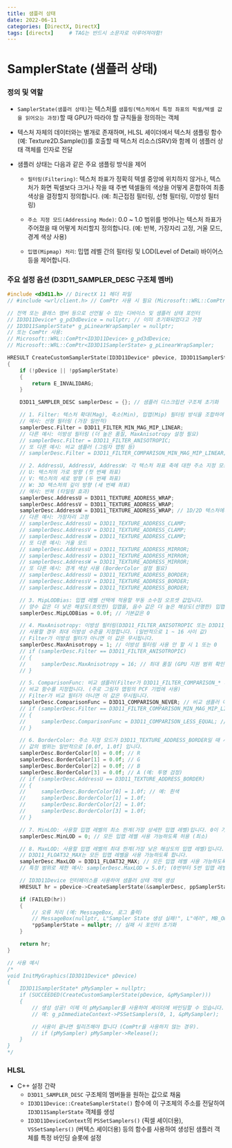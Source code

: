 ```yaml
---
title: 샘플러 상태
date: 2022-06-11
categories: [DirectX, DirectX]
tags: [directx]		# TAG는 반드시 소문자로 이루어져야함!
---
```


# **SamplerState (샘플러 상태)**

### **정의 및 역할**

* `SamplerState(샘플러 상태)`는 텍스처를 `샘플링(텍스처에서 특정 좌표의 픽셀/텍셀 값을 읽어오는 과정)`할 때 GPU가 따라야 할 규칙들을 정의하는 객체

* 텍스처 자체의 데이터와는 별개로 존재하며, HLSL 셰이더에서 텍스처 샘플링 함수(예: Texture2D.Sample())를 호출할 때 텍스처 리소스(SRV)와 함께 이 샘플러 상태 객체를 인자로 전달

* 샘플러 상태는 다음과 같은 주요 샘플링 방식을 제어
  * `필터링(Filtering)`: 텍스처 좌표가 정확히 텍셀 중앙에 위치하지 않거나, 텍스처가 화면 픽셀보다 크거나 작을 때 주변 텍셀들의 색상을 어떻게 혼합하여 최종 색상을 결정할지 정의합니다. (예: 최근접점 필터링, 선형 필터링, 이방성 필터링)

  * `주소 지정 모드(Addressing Mode)`: 0.0 ~ 1.0 범위를 벗어나는 텍스처 좌표가 주어졌을 때 어떻게 처리할지 정의합니다. (예: 반복, 가장자리 고정, 거울 모드, 경계 색상 사용)
  
  * `밉맵(Mipmap) 처리`: 밉맵 레벨 간의 필터링 및 LOD(Level of Detail) 바이어스 등을 제어합니다.


### **주요 설정 옵션 (D3D11_SAMPLER_DESC 구조체 멤버)**

```c++
#include <d3d11.h> // DirectX 11 헤더 파일
// #include <wrl/client.h> // ComPtr 사용 시 필요 (Microsoft::WRL::ComPtr)

// 전역 또는 클래스 멤버 등으로 선언될 수 있는 디바이스 및 샘플러 상태 포인터
// ID3D11Device* g_pd3dDevice = nullptr; // 이미 초기화되었다고 가정
// ID3D11SamplerState* g_pLinearWrapSampler = nullptr;
// 또는 ComPtr 사용:
// Microsoft::WRL::ComPtr<ID3D11Device> g_pd3dDevice;
// Microsoft::WRL::ComPtr<ID3D11SamplerState> g_pLinearWrapSampler;

HRESULT CreateCustomSamplerState(ID3D11Device* pDevice, ID3D11SamplerState** ppSamplerState)
{
    if (!pDevice || !ppSamplerState)
    {
        return E_INVALIDARG;
    }

    D3D11_SAMPLER_DESC samplerDesc = {}; // 샘플러 디스크립션 구조체 초기화

    // 1. Filter: 텍스처 확대(Mag), 축소(Min), 밉맵(Mip) 필터링 방식을 조합하여 지정합니다.
    // 예시: 선형 필터링 (가장 일반적)
    samplerDesc.Filter = D3D11_FILTER_MIN_MAG_MIP_LINEAR;
    // 다른 예시: 이방성 필터링 (더 높은 품질, MaxAnisotropy 설정 필요)
    // samplerDesc.Filter = D3D11_FILTER_ANISOTROPIC;
    // 또 다른 예시: 비교 샘플러 (그림자 맵핑 등)
    // samplerDesc.Filter = D3D11_FILTER_COMPARISON_MIN_MAG_MIP_LINEAR;

    // 2. AddressU, AddressV, AddressW: 각 텍스처 좌표 축에 대한 주소 지정 모드를 설정합니다.
    // U: 텍스처의 가로 방향 (첫 번째 좌표)
    // V: 텍스처의 세로 방향 (두 번째 좌표)
    // W: 3D 텍스처의 깊이 방향 (세 번째 좌표)
    // 예시: 반복 (타일링 효과)
    samplerDesc.AddressU = D3D11_TEXTURE_ADDRESS_WRAP;
    samplerDesc.AddressV = D3D11_TEXTURE_ADDRESS_WRAP;
    samplerDesc.AddressW = D3D11_TEXTURE_ADDRESS_WRAP; // 1D/2D 텍스처에서는 무시될 수 있음
    // 다른 예시: 가장자리 고정
    // samplerDesc.AddressU = D3D11_TEXTURE_ADDRESS_CLAMP;
    // samplerDesc.AddressV = D3D11_TEXTURE_ADDRESS_CLAMP;
    // samplerDesc.AddressW = D3D11_TEXTURE_ADDRESS_CLAMP;
    // 또 다른 예시: 거울 모드
    // samplerDesc.AddressU = D3D11_TEXTURE_ADDRESS_MIRROR;
    // samplerDesc.AddressV = D3D11_TEXTURE_ADDRESS_MIRROR;
    // samplerDesc.AddressW = D3D11_TEXTURE_ADDRESS_MIRROR;
    // 또 다른 예시: 경계 색상 사용 (BorderColor 설정 필요)
    // samplerDesc.AddressU = D3D11_TEXTURE_ADDRESS_BORDER;
    // samplerDesc.AddressV = D3D11_TEXTURE_ADDRESS_BORDER;
    // samplerDesc.AddressW = D3D11_TEXTURE_ADDRESS_BORDER;

    // 3. MipLODBias: 밉맵 레벨 선택에 적용할 부동 소수점 오프셋 값입니다.
    // 양수 값은 더 낮은 해상도(흐릿한) 밉맵을, 음수 값은 더 높은 해상도(선명한) 밉맵을 선택하게 합니다.
    samplerDesc.MipLODBias = 0.0f; // 기본값은 0

    // 4. MaxAnisotropy: 이방성 필터링(D3D11_FILTER_ANISOTROPIC 또는 D3D11_FILTER_COMPARISON_ANISOTROPIC)을
    // 사용할 경우 최대 이방성 수준을 지정합니다. (일반적으로 1 ~ 16 사이 값)
    // Filter가 이방성 필터가 아니면 이 값은 무시됩니다.
    samplerDesc.MaxAnisotropy = 1; // 이방성 필터링 사용 안 할 시 1 또는 0
    // if (samplerDesc.Filter == D3D11_FILTER_ANISOTROPIC)
    // {
    //     samplerDesc.MaxAnisotropy = 16; // 최대 품질 (GPU 지원 범위 확인 필요)
    // }

    // 5. ComparisonFunc: 비교 샘플러(Filter가 D3D11_FILTER_COMPARISON_* 계열일 때)를 위한
    // 비교 함수를 지정합니다. (주로 그림자 맵핑의 PCF 기법에 사용)
    // Filter가 비교 필터가 아니면 이 값은 무시됩니다.
    samplerDesc.ComparisonFunc = D3D11_COMPARISON_NEVER; // 비교 샘플러 아닐 시 기본값
    // if (samplerDesc.Filter == D3D11_FILTER_COMPARISON_MIN_MAG_MIP_LINEAR)
    // {
    //     samplerDesc.ComparisonFunc = D3D11_COMPARISON_LESS_EQUAL; // 그림자 맵핑에 자주 사용
    // }

    // 6. BorderColor: 주소 지정 모드가 D3D11_TEXTURE_ADDRESS_BORDER일 때 사용할 경계 색상(RGBA)입니다.
    // 값의 범위는 일반적으로 [0.0f, 1.0f] 입니다.
    samplerDesc.BorderColor[0] = 0.0f; // R
    samplerDesc.BorderColor[1] = 0.0f; // G
    samplerDesc.BorderColor[2] = 0.0f; // B
    samplerDesc.BorderColor[3] = 0.0f; // A (예: 투명 검정)
    // if (samplerDesc.AddressU == D3D11_TEXTURE_ADDRESS_BORDER)
    // {
    //     samplerDesc.BorderColor[0] = 1.0f; // 예: 흰색
    //     samplerDesc.BorderColor[1] = 1.0f;
    //     samplerDesc.BorderColor[2] = 1.0f;
    //     samplerDesc.BorderColor[3] = 1.0f;
    // }

    // 7. MinLOD: 사용할 밉맵 레벨의 최소 한계(가장 상세한 밉맵 레벨)입니다. 0이 가장 높은 해상도.
    samplerDesc.MinLOD = 0; // 모든 밉맵 레벨 사용 가능하도록 허용 (최소)

    // 8. MaxLOD: 사용할 밉맵 레벨의 최대 한계(가장 낮은 해상도의 밉맵 레벨)입니다.
    // D3D11_FLOAT32_MAX는 모든 밉맵 레벨을 사용 가능하도록 합니다.
    samplerDesc.MaxLOD = D3D11_FLOAT32_MAX; // 모든 밉맵 레벨 사용 가능하도록 허용 (최대)
    // 특정 범위로 제한 예시: samplerDesc.MaxLOD = 5.0f; (0번부터 5번 밉맵 레벨까지만 사용)

    // ID3D11Device 인터페이스를 사용하여 샘플러 상태 객체 생성
    HRESULT hr = pDevice->CreateSamplerState(&samplerDesc, ppSamplerState);

    if (FAILED(hr))
    {
        // 오류 처리 (예: MessageBox, 로그 출력)
        // MessageBox(nullptr, L"Sampler State 생성 실패!", L"에러", MB_OK);
        *ppSamplerState = nullptr; // 실패 시 포인터 초기화
    }

    return hr;
}

// 사용 예시
/*
void InitMyGraphics(ID3D11Device* pDevice)
{
    ID3D11SamplerState* pMySampler = nullptr;
    if (SUCCEEDED(CreateCustomSamplerState(pDevice, &pMySampler)))
    {
        // 생성 성공! 이제 이 pMySampler를 사용하여 셰이더에 바인딩할 수 있습니다.
        // 예: g_pImmediateContext->PSSetSamplers(0, 1, &pMySampler);

        // 사용이 끝나면 릴리즈해야 합니다 (ComPtr을 사용하지 않는 경우).
        // if (pMySampler) pMySampler->Release();
    }
}
*/
```


### **HLSL**

* C++ 설정 간략
  * `D3D11_SAMPLER_DESC` 구조체의 멤버들을 원하는 값으로 채움
  * `ID3D11Device::CreateSamplerState()` 함수에 이 구조체의 주소를 전달하여 `ID3D11SamplerState` 객체를 생성
  * `ID3D11DeviceContext`의 `PSSetSamplers()` (픽셀 셰이더용), `VSSetSamplers()` (버텍스 셰이더용) 등의 함수를 사용하여 생성된 샘플러 객체를 특정 바인딩 슬롯에 설정
